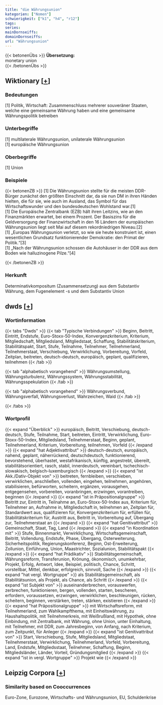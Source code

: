 ```yaml
---
title: "die Währungsunion"
kategorien: ["Nomen"]
schwierigkeit: ["k1", "h4", "r12"]
tags:
series:
mainDornseiffs:
domainDornseiffs:
url: "Währungsunion"
---
```


{{< betonenÜbs >}}
**Übersetzung:**  
monetary union  
{{< /betonenÜbs >}}

## Wiktionary [[+](https://de.wiktionary.org/wiki/Währungsunion)]

### Bedeutungen
[1] Politik, Wirtschaft: Zusammenschluss mehrerer souveräner Staaten, welche eine gemeinsame Währung haben und eine gemeinsame Währungspolitik betreiben  

### Unterbegriffe
[1] multilaterale Währungsunion, unilaterale Währungsunion  
[1] europäische Währungsunion  

### Oberbegriffe
[1] Union  

### Beispiele
{{< betonenZB >}}
[1] Die Währungsunion stellte für die meisten DDR-Bürger zunächst den größten Einschnitt dar, da sie nun DM in ihren Händen hielten, die für sie, wie auch im Ausland, das Symbol für das Wirtschaftswunder und den bundesdeutschen Wohlstand war.[1]  
[1] Die Europäische Zentralbank (EZB) hält ihren Leitzins, wie an den Finanzmärkten erwartet, bei einem Prozent. Der Basiszins für die Geldversorgung der Finanzwirtschaft in den 16 Ländern der europäischen Währungsunion liegt seit Mai auf diesem rekordniedrigen Niveau.[2]  
[1] „Europas Währungsunion verletzt, so wie sie heute konstruiert ist, einen wesentlichen Grundsatz funktionierender Demokratie: den Primat der Politik.“[3]  
[1] „Nach der Währungsunion schossen die Autohäuser in der DDR aus dem Boden wie halluzinogene Pilze.“[4]  

{{< /betonenZB >}}
### Herkunft
Determinativkompositum (Zusammensetzung) aus dem Substantiv Währung, dem Fugenelement -s und dem Substantiv Union  



## dwds [[+](https://www.dwds.de/wb/Währungsunion)]

### Wortinformation
{{< tabs "Dwds" >}}
{{< tab "Typische Verbindungen" >}}
Beginn, Beitritt, Eintritt, Endstufe, Euro-Stoxx-50-Index, Konvergenzkriterium, Kriterium, Mitgliedschaft, Mitgliedsland, Mitgliedstaat, Schaffung, Stabilitätskriterium, Stabilitätspakt, Start, Stufe, Teilnahme, Teilnehmer, Teilnehmerland, Teilnehmerstaat, Verschiebung, Verwirklichung, Vorbereitung, Vorfeld, Zeitplan, beitreten, deutsch-deutsch, europäisch, geplant, qualifizieren, teilnehmen
{{< /tab >}}

{{< tab "alphabetisch vorangehend" >}}
Währungsumstellung, Währungsturbulenz, Währungssystem, Währungsstabilität, Währungsspekulation
{{< /tab >}}

{{< tab "alphabetisch vorangehend" >}}
Währungsverbund, Währungsverfall, Währungsverlust, Wahrzeichen, Waid
{{< /tab >}}

{{< /tabs >}}

### Wortprofil
{{< expand "Überblick" >}} europäisch, Beitritt, Verschiebung, deutsch-deutsch, Stufe, Teilnahme, Start, beitreten, Eintritt, Verwirklichung, Euro-Stoxx-50-Index, Mitgliedsland, Teilnehmerstaat, Beginn, geplant, Teilnehmerland, Kriterium, Vorbereitung, teilnehmen, Vorfeld {{< /expand >}}
{{< expand "hat Adjektivattribut" >}} deutsch-deutsch, europäisch, nahend, geplant, näherrückend, deutschdeutsch, funktionierend, bevorstehend, überhastet, westafrikanisch, künftig, angestrebt, übereilt, stabilitätsorientiert, rasch, stabil, innerdeutsch, vereinbart, tschechisch-slowakisch, belgisch-luxemburgisch {{< /expand >}}
{{< expand "ist Akk./Dativ-Objekt von" >}} beitreten, fernbleiben, verschieben, verwirklichen, anschließen, vollenden, eingehen, teilnehmen, angehören, stabilisieren, befürworten, scheitern, ergänzen, vorausgehen, entgegensehen, vorbereiten, voranbringen, erzwingen, vorantreiben, beginnen {{< /expand >}}
{{< expand "ist in Präpositionalgruppe" >}} Beitritt zur, Eintritt in, Teilnahme an, Euro-Stoxx-50-Index aus, Kriterium für, Teilnehmer an, Aufnahme in, Mitgliedschaft in, teilnehmen an, Zeitplan für, Standardwert aus, qualifizieren für, Konvergenzkriterium für, erfüllen für, Stabilitätskriterium für, Austritt aus, Beitritt in, Vorbereitung auf, Übergang zur, Teilnehmerstaat an {{< /expand >}}
{{< expand "hat Genitivattribut" >}} Gemeinschaft, Staat, Tag, Land {{< /expand >}}
{{< expand "in Koordination mit" >}} Stufe, Binnenmarkt, Verwirklichung, Wirtschaftsgemeinschaft, Beitritt, Vollendung, Endstufe, Phase, Übergang, Osterweiterung, Sicherheitspolitik, Regierungskonferenz, Beginn, Ost-Erweiterung, Zollunion, Einführung, Union, Maastrichter, Sozialunion, Stabilitätspakt {{< /expand >}}
{{< expand "hat Prädikativ" >}} Stabilitätsgemeinschaft, Währungsreform, Transferunion, Krönung, ökonomisch, unumkehrbar, Projekt, Erfolg, Antwort, Idee, Beispiel, politisch, Chance, Schritt, vorstellbar, Mittel, denkbar, erfolgreich, sinnvoll, Sache {{< /expand >}}
{{< expand "hat vergl. Wortgruppe" >}} als Stabilitätsgemeinschaft, als Stabilitätsunion, als Projekt, als Chance, als Schritt {{< /expand >}}
{{< expand "ist Subjekt von" >}} auseinanderbrechen, vorauswerfen, zerbrechen, funktionieren, bergen, vollenden, starten, bescheren, erfordern, voraussetzen, erzwingen, verwirklichen, beschleunigen, rücken, scheitern, beginnen, verstärken, treten, stärken, existieren {{< /expand >}}
{{< expand "hat Präpositionalgruppe" >}} mit Wirtschaftsreform, mit Teilnehmerland, zum Wahlkampfthema, mit Einheitswährung, zu Haushaltspolitik, mit Teilnehmerkreis, mit Weißrußland, mit Hypothek, ohne Einbindung, mit Zentralbank, mit Währung, ohne Union, unter Einhaltung, mit Teilnehmer, mit DDR, zum Jahresbeginn, von Anfang, nach Kriterium, zum Zeitpunkt, für Anleger {{< /expand >}}
{{< expand "ist Genitivattribut von" >}} Start, Verschiebung, Stufe, Mitgliedsland, Mitgliedstaat, Teilnehmerstaat, Verwirklichung, Teilnehmerland, Vorfeld, Vorbereitung, Land, Endstufe, Mitgliedsstaat, Teilnehmer, Schaffung, Beginn, Mitgliedsländer, Länder, Vorteil, Gründungsmitglied {{< /expand >}}
{{< expand "ist in vergl. Wortgruppe" >}} Projekt wie {{< /expand >}}

## Leipzig Corpora [[+](https://corpora.uni-leipzig.de/en/res?word=Währungsunion&corpusId=deu_newscrawl-public_2018)]


### Similarity based on Cooccurrences
Euro-Zone, Eurozone, Wirtschafts- und Währungsunion, EU, Schuldenkrise

